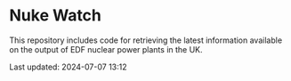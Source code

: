 # Nuke Watch

This repository includes code for retrieving the latest information available on the output of EDF nuclear power plants in the UK.

Last updated: 2024-07-07 13:12